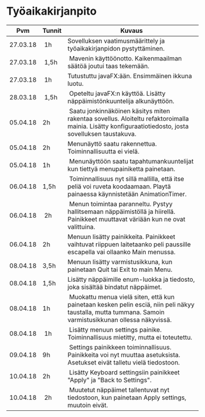 # Työaikakirjanpito

 Pvm | Tunnit | Kuvaus
 ---- | ---- | ----
 27.03.18 | 1h | Sovelluksen vaatimusmäärittely ja työaikakirjanpidon pystyttäminen.
 27.03.18 | 1,5h | Mavenin käyttöönotto. Kaikenmaailman säätöä joutui taas tekemään.
 27.03.18 | 1h | Tutustuttu javaFX:ään. Ensimmäinen ikkuna luotu.
 28.03.18 | 1,5h | Opeteltu javaFX:n käyttöä. Lisätty näppäimistönkuuntelija alkunäyttöön.
 05.04.18 | 2h | Saatu jonkinnäköinen käsitys miten rakentaa sovellus. Aloiteltu refaktoroimalla mainia. Lisätty konfiguraatiotiedosto, josta sovelluksen taustakuva.
 05.04.18 | 2h | Menunäyttö saatu rakennettua. Toiminnallisuutta ei vielä.
 05.04.18 | 1h | Menunäyttöön saatu tapahtumankuuntelijat kun tiettyä menupainiketta painetaan.
 06.04.18 | 1,5h | Toiminnallisuus nyt sillä mallilla, että itse peliä voi ruveta koodaamaan. Playtä painaessa käynnistetään AnimationTimer.
 06.04.18 | 2h | Menun toimintaa paranneltu. Pystyy hallitsemaan näppäimistöllä ja hiirellä. Painikkeet muuttavat väriään kun ne ovat valittuina.
 06.04.18 | 2h | Menuun lisätty painikkeita. Painikkeet vaihtuvat riippuen laitetaanko peli paussille escapella vai ollaanko Main menussa.
 08.04.18 | 3,5h | Menuun lisätty varmistusikkuna, kun painetaan Quit tai Exit to main Menu.
 08.04.18 | 1,5h | Lisätty näppäimille enum-luokka ja tiedosto, joka sisältää bindatut näppäimet.
 08.04.18 | 1h | Muokattu menua vielä siten, että kun painetaan kesken pelin esciä, niin peli näkyy taustalla, mutta tummana. Samoin varmistusikkunan ollessa näkyvissä.
 08.04.18 | 1h | Lisätty menuun settings painike. Toiminnallisuus mietitty, mutta ei toteutettu.
 09.04.18 | 9h | Settings painikkeen toiminnallisuus. Painikkeita voi nyt muuttaa asetuksista. Asetukset eivät talletu vielä tiedostoon.
 10.04.18 | 2h | Lisätty Keyboard settingsiin painikkeet "Apply" ja "Back to Settings".
 10.04.18 | 2h | Muutetut näppäimet tallentuvat nyt tiedostoon, kun painetaan Apply settings, muutoin eivät.
